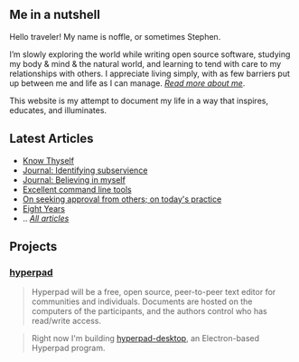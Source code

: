 ## Me in a nutshell

Hello traveler! My name is noffle, or sometimes Stephen.

I’m slowly exploring the world while writing open source software, studying my
body & mind & the natural world, and learning to tend with care to my
relationships with others. I appreciate living simply, with as few barriers put
up between me and life as I can manage. *[Read more about me](about.html)*.

This website is my attempt to document my life in a way that inspires, educates,
and illuminates.

## Latest Articles

- [Know Thyself](articles/know_thyself.html)
- [Journal: Identifying subservience](articles/2017-12-12-identifying-subservience.markdown)
- [Journal: Believing in myself](articles/2017-12-10.md)
- [Excellent command line tools](articles/2017-11-29.html)
- [On seeking approval from others; on today's practice](articles/2017-11-22.html)
- [Eight Years](articles/2017-01-11-eight-years.html)
- .. *[All articles](articles.html)*

## Projects

### [hyperpad](https://github.com/noffle/hyperpad)

> Hyperpad will be a free, open source, peer-to-peer text editor for communities
> and individuals. Documents are hosted on the computers of the participants,
> and the authors control who has read/write access.

> Right now I'm building
> [hyperpad-desktop](https://github.com/noffle/hyperpad-desktop), an
> Electron-based Hyperpad program.

